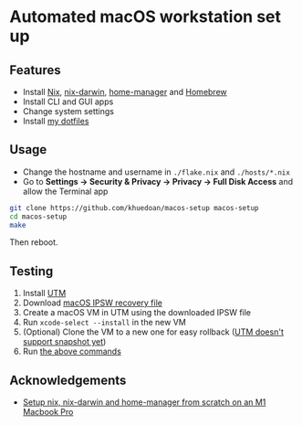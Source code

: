 # Automated macOS workstation set up

## Features

- Install [Nix](https://nixos.org/download.html#nix-install-macos), [nix-darwin](https://github.com/LnL7/nix-darwin), [home-manager](https://github.com/nix-community/home-manager) and [Homebrew](https://brew.sh)
- Install CLI and GUI apps
- Change system settings
- Install [my dotfiles](https://github.com/khuedoan/dotfiles)

## Usage

- Change the hostname and username in `./flake.nix` and `./hosts/*.nix`
- Go to **Settings -> Security & Privacy -> Privacy -> Full Disk Access** and allow the Terminal app

```sh
git clone https://github.com/khuedoan/macos-setup macos-setup
cd macos-setup
make
```

Then reboot.

## Testing

1. Install [UTM](https://getutm.app)
2. Download [macOS IPSW recovery file](https://ipsw.me/product/Mac)
3. Create a macOS VM in UTM using the downloaded IPSW file
4. Run `xcode-select --install` in the new VM
5. (Optional) Clone the VM to a new one for easy rollback ([UTM doesn't support snapshot yet](https://github.com/utmapp/UTM/issues/2688)) <!-- TODO -->
6. Run [the above commands](#usage)

## Acknowledgements

- [Setup nix, nix-darwin and home-manager from scratch on an M1 Macbook Pro](https://gist.github.com/jmatsushita/5c50ef14b4b96cb24ae5268dab613050)
